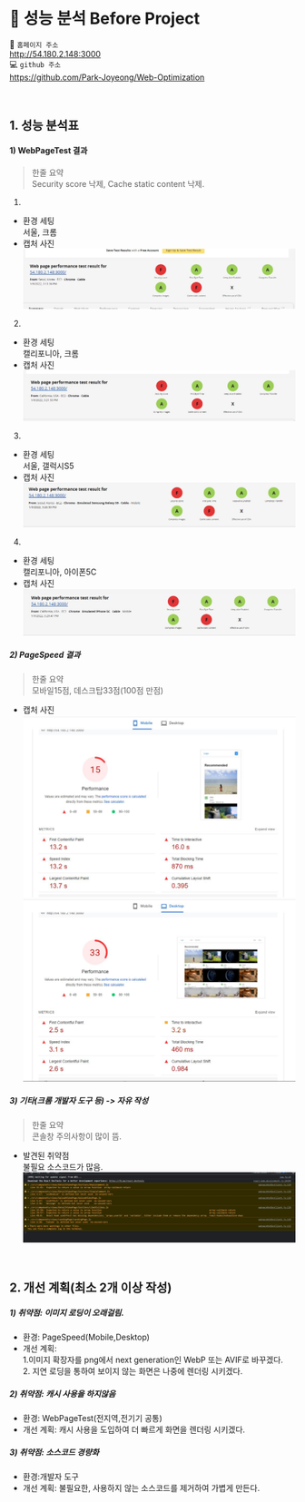 # 📑 성능 분석 Before Project

📌 `홈페이지 주소`        
http://54.180.2.148:3000  
💻 `github 주소`  
https://github.com/Park-Joyeong/Web-Optimization

<br />

## 1. 성능 분석표
#### 1) WebPageTest 결과
>  한줄 요약  
  Security score 낙제, Cache static content 낙제.
1. 
- 환경 세팅  
  서울, 크롬
- 캡처 사진  
  ![](/readme_images/before/web_page_test/seoul_chrome.JPG)
2. 
- 환경 세팅  
  캘리포니아, 크롬
- 캡처 사진  
  ![](/readme_images/before/web_page_test/california_chrome.JPG)

3. 
- 환경 세팅  
  서울, 갤럭시S5
- 캡처 사진  
  ![](/readme_images/before/web_page_test/seoul_galaxy.JPG)

4. 
- 환경 세팅  
  캘리포니아, 아이폰5C
- 캡처 사진  
  ![](/readme_images/before/web_page_test/california_iPhone.JPG)


##### 2) PageSpeed 결과
> 한줄 요약  
  모바일15점, 데스크탑33점(100점 만점)
- 캡처 사진  
  ![](/readme_images/before/page_speed/mobile.JPG)
  ![](/readme_images/before/page_speed/desktop.JPG)

##### 3) 기타(크롬 개발자 도구 등) -> 자유 작성
> 한줄 요약  
  콘솔창 주의사항이 많이 뜸.  
- 발견된 취약점  
  불필요 소스코드가 많음.  
  ![](/readme_images/before/dev_tools/warning_log.JPG)


<br />

## 2. 개선 계획(최소 2개 이상 작성)
##### 1) 취약점: 이미지 로딩이 오래걸림.
  - 환경: PageSpeed(Mobile,Desktop)
  - 개선 계획:   
    1.이미지 확장자를 png에서 next generation인 WebP 또는 AVIF로 바꾸겠다.  
    2. 지연 로딩을 통하여 보이지 않는 화면은 나중에 렌더링 시키겠다.

##### 2) 취약점: 캐시 사용을 하지않음
  - 환경: WebPageTest(전지역,전기기 공통)
  - 개선 계획: 캐시 사용을 도입하여 더 빠르게 화면을 렌더링 시키겠다.

##### 3) 취약점: 소스코드 경량화
- 환경:개발자 도구
- 개선 계획: 불필요한, 사용하지 않는 소스코드를 제거하여 가볍게 만든다.
